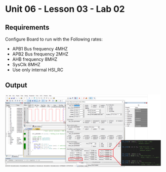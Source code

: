 # Unit 06 - Lesson 03 - Lab 02  
## **Requirements**
Configure Board to run with the Following rates:
- APB1 Bus frequency 4MHZ
- APB2 Bus frequency 2MHZ
- AHB frequency 8MHZ
- SysClk 8MHZ 
- Use only internal HSI_RC

## **Output**  
![alt text](Figures/out.png)